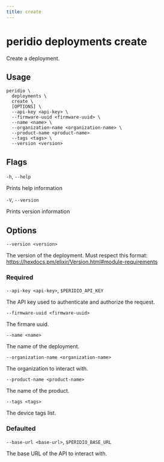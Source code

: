 ```yaml
---
title: create
---
```


# peridio deployments create

Create a deployment.

## Usage

```
peridio \
  deployments \
  create \
  [OPTIONS] \
  --api-key <api-key> \
  --firmware-uuid <firmware-uuid> \
  --name <name> \
  --organization-name <organization-name> \
  --product-name <product-name>
  --tags <tags> \
  --version <version>
```

## Flags

`-h`, `--help`

Prints help information

`-V`, `--version`

Prints version information

## Options

`--version <version>`

The version of the deployment. Must respect this format: https://hexdocs.pm/elixir/Version.html#module-requirements

### Required

`--api-key <api-key>`, `$PERIDIO_API_KEY`

The API key used to authenticate and authorize the request.

`--firmware-uuid <firmware-uuid>`

The firmare uuid.

`--name <name>`

The name of the deployment.

`--organization-name <organization-name>`

The organization to interact with.

`--product-name <product-name>`

The name of the product.

`--tags <tags>`

The device tags list.

### Defaulted

`--base-url <base-url>`, `$PERIDIO_BASE_URL`

The base URL of the API to interact with.
